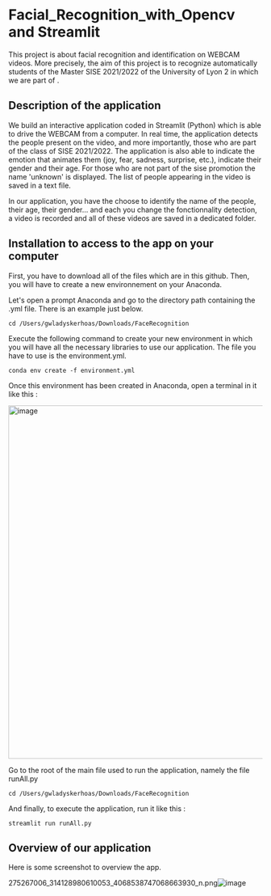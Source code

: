 # Facial_Recognition_with_Opencv and Streamlit

This project is about facial recognition and identification on WEBCAM videos. More precisely, the aim of this project is to recognize automatically 
students of the Master SISE 2021/2022 of the University of Lyon 2 in which we are part of .

## Description of the application

We build an interactive application coded in Streamlit (Python) which is able to drive the WEBCAM from a computer. In real time, the application detects the people present on the video, and more importantly, those who are part of the class of SISE 2021/2022. The application is also able to indicate the emotion that animates them (joy, fear, sadness, surprise, etc.), indicate their gender and their age. For those who are not part of the sise promotion the name 'unknown' is displayed. The list of people appearing in the video is saved in a text file. 

In our application, you have the choose to identify the name of the people, their age, their gender... and each you change the fonctionnality detection, a video is recorded and all of these videos are saved in a dedicated folder.


## Installation to access to the app on your computer

First, you have to download all of the files which are in this github.
Then, you will have to create a new environnement on your Anaconda.

Let's open a prompt Anaconda and go to the directory path containing the .yml file. There is an example just below.

    cd /Users/gwladyskerhoas/Downloads/FaceRecognition

Execute the following command to create your new environment in which you will have all the necessary libraries to use our application.
The file you have to use is the environment.yml.

    conda env create -f environment.yml

Once this environment has been created in Anaconda, open a terminal in it like this :

<img width="699" alt="image" src="https://user-images.githubusercontent.com/73121667/157765205-7ebf6b80-09f2-4e17-a4ce-e7e13456a9ac.png">

Go to the root of the main file used to run the application, namely the file runAll.py

    cd /Users/gwladyskerhoas/Downloads/FaceRecognition

And finally, to execute the application, run it like this :

    streamlit run runAll.py
    
## Overview of our application

Here is some screenshot to overview the app.

275267006_314128980610053_4068538747068663930_n.png![image](https://user-images.githubusercontent.com/73121667/157770743-bab5a36c-239c-4a0b-9ffd-137195c75a85.png)

